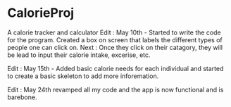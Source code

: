 # CalorieProj
A calorie tracker and calculator
Edit : May 10th - Started to write the code for the program. Created a box on screen that labels the different types of people one can click on.
Next : Once they click on their catagory, they will be lead to input their calorie intake, excerise, etc.


Edit : May 15th - Added basic calorie needs for each individual and started to create a basic skeleton to add more inforemation. 

Edit : May 24th revamped all my code and the app is now functional and is barebone.

